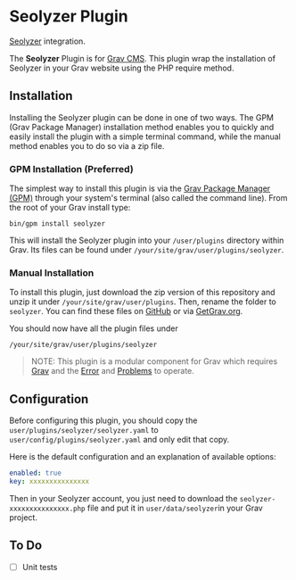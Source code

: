 # Seolyzer Plugin

[Seolyzer](https://seolyzer.io/) integration.

The **Seolyzer** Plugin is for [Grav CMS](http://github.com/getgrav/grav).
This plugin wrap the installation of Seolyzer in your Grav website using the PHP require method.

## Installation

Installing the Seolyzer plugin can be done in one of two ways. The GPM (Grav Package Manager) installation method enables you to quickly and easily install the plugin with a simple terminal command, while the manual method enables you to do so via a zip file.

### GPM Installation (Preferred)

The simplest way to install this plugin is via the [Grav Package Manager (GPM)](http://learn.getgrav.org/advanced/grav-gpm) through your system's terminal (also called the command line).  From the root of your Grav install type:

    bin/gpm install seolyzer

This will install the Seolyzer plugin into your `/user/plugins` directory within Grav. Its files can be found under `/your/site/grav/user/plugins/seolyzer`.

### Manual Installation

To install this plugin, just download the zip version of this repository and unzip it under `/your/site/grav/user/plugins`. Then, rename the folder to `seolyzer`. You can find these files on [GitHub](https://github.com/basile-trujillo/grav-plugin-seolyzer) or via [GetGrav.org](http://getgrav.org/downloads/plugins#extras).

You should now have all the plugin files under

    /your/site/grav/user/plugins/seolyzer
	
> NOTE: This plugin is a modular component for Grav which requires [Grav](http://github.com/getgrav/grav) and the [Error](https://github.com/getgrav/grav-plugin-error) and [Problems](https://github.com/getgrav/grav-plugin-problems) to operate.

## Configuration

Before configuring this plugin, you should copy the `user/plugins/seolyzer/seolyzer.yaml` to `user/config/plugins/seolyzer.yaml` and only edit that copy.

Here is the default configuration and an explanation of available options:

```yaml
enabled: true
key: xxxxxxxxxxxxxxx
```

Then in your Seolyzer account, you just need to download the `seolyzer-xxxxxxxxxxxxxxx.php` file and put it in `user/data/seolyzer`in your Grav project.

## To Do

- [ ] Unit tests

